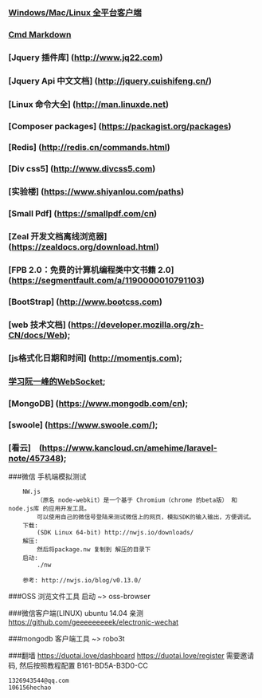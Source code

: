 ### [Windows/Mac/Linux 全平台客户端](https://www.zybuluo.com/cmd/)
### [Cmd Markdown](https://www.zybuluo.com/mdeditor)

### [Jquery 插件库] (http://www.jq22.com)
### [Jquery Api 中文文档] (http://jquery.cuishifeng.cn/)
### [Linux 命令大全] (http://man.linuxde.net)
### [Composer packages] (https://packagist.org/packages)
### [Redis] (http://redis.cn/commands.html)

### [Div css5] (http://www.divcss5.com)
### [实验楼] (https://www.shiyanlou.com/paths)
### [Small Pdf] (https://smallpdf.com/cn)
### [Zeal 开发文档离线浏览器] (https://zealdocs.org/download.html)
### [FPB 2.0：免费的计算机编程类中文书籍 2.0] (https://segmentfault.com/a/1190000010791103)
### [BootStrap] (http://www.bootcss.com)
### [web 技术文档] (https://developer.mozilla.org/zh-CN/docs/Web);

### [js格式化日期和时间] (http://momentjs.com);
### [学习阮一峰的WebSocket](https://segmentfault.com/a/1190000009585758);
### [MongoDB] (https://www.mongodb.com/cn);
### [swoole] (https://www.swoole.com/);
### [看云]　(https://www.kancloud.cn/amehime/laravel-note/457348);

###微信 手机端模拟测试
```
    NW.js
        （原名 node-webkit）是一个基于 Chromium（chrome 的beta版） 和node.js库 的应用开发工具。
        可以使用自己的微信号登陆来测试微信上的网页，模拟SDK的输入输出，方便调试。
    下载:
        (SDK Linux 64-bit) http://nwjs.io/downloads/
    解压:
        然后将package.nw 复制到 解压的目录下
    启动:
        ./nw

    参考: http://nwjs.io/blog/v0.13.0/
```

###OSS 浏览文件工具
    启动
    ~> oss-browser

###微信客户端(LINUX)
    ubuntu 14.04 亲测
    https://github.com/geeeeeeeeek/electronic-wechat

###mongodb 客户端工具
    ~> robo3t


###翻墙
	https://duotai.love/dashboard
	https://duotai.love/register
	需要邀请码, 然后按照教程配置
	B161-BD5A-B3D0-CC

	1326943544@qq.com
	106156hechao

